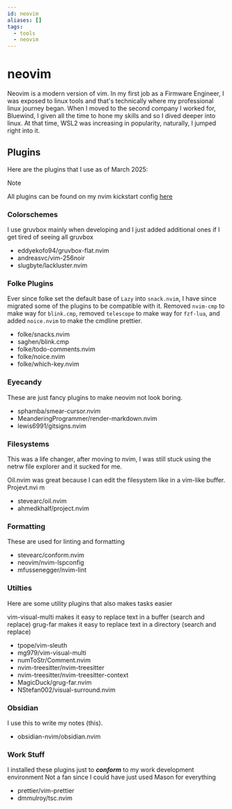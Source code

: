 ```yaml
---
id: neovim
aliases: []
tags:
  - tools
  - neovim
---
```


# neovim

Neovim is a modern version of vim. In my first job as a Firmware Engineer, I was exposed to linux tools and that's technically where my professional linux journey began.
When I moved to the second company I worked for, Bluewind, I given all the time to hone my skills and so I dived deeper into linux. 
At that time, WSL2 was increasing in popularity, naturally, I jumped right into it.

## Plugins
Here are the plugins that I use as of March 2025:

> [!NOTE]
> All plugins can be found on my nvim kickstart config [here](https://github.com/germaniii/kickstart.nvim)

### Colorschemes
I use gruvbox mainly when developing and I just added additional ones if I get tired of seeing all gruvbox 

- eddyekofo94/gruvbox-flat.nvim
- andreasvc/vim-256noir
- slugbyte/lackluster.nvim


### Folke Plugins
Ever since folke set the default base of `Lazy` into `snack.nvim`, I have since migrated some of the plugins to be compatible with it.
Removed `nvim-cmp` to make way for `blink.cmp`, removed `telescope` to make way for `fzf-lua`, and added `noice.nvim` to make the cmdline prettier.

- folke/snacks.nvim
- saghen/blink.cmp
- folke/todo-comments.nvim
- folke/noice.nvim
- folke/which-key.nvim

### Eyecandy
These are just fancy plugins to make neovim not look boring.

- sphamba/smear-cursor.nvim
- MeanderingProgrammer/render-markdown.nvim
- lewis6991/gitsigns.nvim

### Filesystems
This was a life changer, after moving to nvim, I was still stuck using the netrw file explorer and it sucked for me.

Oil.nvim was great because I can edit the filesystem like in a vim-like buffer.
Projevt.nvi m

- stevearc/oil.nvim
- ahmedkhalf/project.nvim

### Formatting
These are used for linting and formatting

- stevearc/conform.nvim
- neovim/nvim-lspconfig
- mfussenegger/nvim-lint

### Utilties
Here are some utility plugins that also makes tasks easier

vim-visual-multi makes it easy to replace text in a buffer (search and replace)
grug-far makes it easy to replace text in a directory (search and replace)

- tpope/vim-sleuth
- mg979/vim-visual-multi 
- numToStr/Comment.nvim
- nvim-treesitter/nvim-treesitter
- nvim-treesitter/nvim-treesitter-context
- MagicDuck/grug-far.nvim
- NStefan002/visual-surround.nvim

### Obsidian
I use this to write my notes (this).

- obsidian-nvim/obsidian.nvim

### Work Stuff
I installed these plugins just to ***conform*** to my work development environment
Not a fan since I could have just used Mason for everything

- prettier/vim-prettier 
- dmmulroy/tsc.nvim

